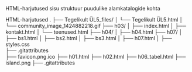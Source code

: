 HTML-harjutused sisu struktuur puudulike alamkatalogide kohta

HTML-harjutused
.
├── Tegelikult ÜL5_files/
│   └── Tegelikult ÜL5.html
│   └── community_image_1424882218.gif
├── h03/
│   ├── index.html
│   ├── kontakt.html
│   └── teenused.html
├── h04/
│   ├── h04.html
├── h07/
│   ├── bs1.html
│   ├── bs2.html
│   ├── bs3.html
│   ├── h07.html
│   ├── styles.css     
├── .gitattributes    
├── favicon.png.ico
├── h01.html
├── h02.html
├── h06_tabel.html
├── island.png
├── .gitattributes
